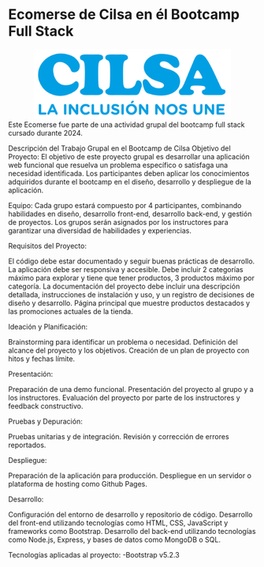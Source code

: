# Ecomerse de Cilsa en él Bootcamp Full Stack
<div align="center">
    <img src="public/assets/images/log/logo-cilsa.png" alt="Logo Cilsa" width="400">
</div>
Este Ecomerse fue parte de una actividad grupal del bootcamp full stack cursado durante 2024.

Descripción del Trabajo Grupal en el Bootcamp de Cilsa
Objetivo del Proyecto:
El objetivo de este proyecto grupal es desarrollar una aplicación web funcional que resuelva un problema específico o satisfaga una necesidad identificada. Los participantes deben aplicar los conocimientos adquiridos durante el bootcamp en el diseño, desarrollo y despliegue de la aplicación.

Equipo:
Cada grupo estará compuesto por 4 participantes, combinando habilidades en diseño, desarrollo front-end, desarrollo back-end, y gestión de proyectos. Los grupos serán asignados por los instructores para garantizar una diversidad de habilidades y experiencias.

Requisitos del Proyecto:

El código debe estar documentado y seguir buenas prácticas de desarrollo.
La aplicación debe ser responsiva y accesible.
Debe incluir 2 categorías máximo para explorar y tiene que tener productos, 3 productos máximo por categoría.
La documentación del proyecto debe incluir una descripción detallada, instrucciones de instalación y uso, y un registro de decisiones de diseño y desarrollo.
Página principal que muestre productos destacados y las promociones actuales de la tienda.

Ideación y Planificación:

Brainstorming para identificar un problema o necesidad.
Definición del alcance del proyecto y los objetivos.
Creación de un plan de proyecto con hitos y fechas límite.

Presentación:

Preparación de una demo funcional.
Presentación del proyecto al grupo y a los instructores.
Evaluación del proyecto por parte de los instructores y feedback constructivo.

Pruebas y Depuración:

Pruebas unitarias y de integración.
Revisión y corrección de errores reportados.

Despliegue:

Preparación de la aplicación para producción.
Despliegue en un servidor o plataforma de hosting como Github Pages.

Desarrollo:

Configuración del entorno de desarrollo y repositorio de código.
Desarrollo del front-end utilizando tecnologías como HTML, CSS, JavaScript y frameworks como Bootstrap.
Desarrollo del back-end utilizando tecnologías como Node.js, Express, y bases de datos como MongoDB o SQL.

Tecnologías aplicadas al proyecto: 
-Bootstrap v5.2.3

